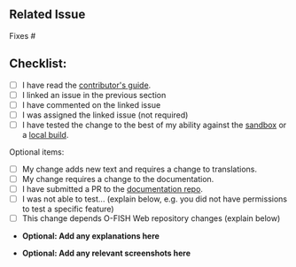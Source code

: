 ## Related Issue
<!--- If suggesting a new feature or change, please discuss it in an issue first -->
<!--- Please link to the issue by adding the issue number after the #: -->

Fixes #

## Checklist:
<!--- Please check off any appropriate boxes by replacing the whitespace with an `x` in the box -->
- [ ] I have read the [contributor's guide](https://wildaid.github.io/contribute/index.html).
- [ ] I linked an issue in the previous section
- [ ] I have commented on the linked issue
- [ ] I was assigned the linked issue (not required)
- [ ] I have tested the change to the best of my ability against the [sandbox](https://wildaid.github.io/contribute/sandbox.html) or a [local build](https://wildaid.github.io/build).

Optional items:
<!--- Please check off any appropriate boxes by replacing the whitespace with an `x` in the box -->
- [ ] My change adds new text and requires a change to translations.
- [ ] My change requires a change to the documentation.
- [ ] I have submitted a PR to the [documentation repo](https://github.com/WildAid/wildaid.github.io).
- [ ] I was not able to test... (explain below, e.g. you did not have permissions to test a specific feature)
- [ ] This change depends O-FISH Web repository changes (explain below)

* **Optional: Add any explanations here** 



* **Optional: Add any relevant screenshots here** 



